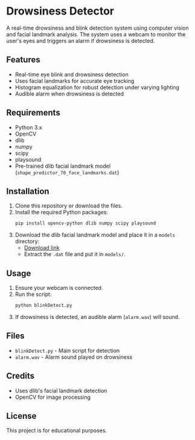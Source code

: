 # Drowsiness Detector

A real-time drowsiness and blink detection system using computer vision and facial landmark analysis. The system uses a webcam to monitor the user's eyes and triggers an alarm if drowsiness is detected.

## Features
- Real-time eye blink and drowsiness detection
- Uses facial landmarks for accurate eye tracking
- Histogram equalization for robust detection under varying lighting
- Audible alarm when drowsiness is detected

## Requirements
- Python 3.x
- OpenCV
- dlib
- numpy
- scipy
- playsound
- Pre-trained dlib facial landmark model (`shape_predictor_70_face_landmarks.dat`)

## Installation
1. Clone this repository or download the files.
2. Install the required Python packages:
   ```bash
   pip install opencv-python dlib numpy scipy playsound
   ```
3. Download the dlib facial landmark model and place it in a `models` directory:
   - [Download link](http://dlib.net/files/shape_predictor_70_face_landmarks.dat.bz2)
   - Extract the `.dat` file and put it in `models/`.

## Usage
1. Ensure your webcam is connected.
2. Run the script:
   ```bash
   python blinkDetect.py
   ```
3. If drowsiness is detected, an audible alarm (`alarm.wav`) will sound.

## Files
- `blinkDetect.py` - Main script for detection
- `alarm.wav` - Alarm sound played on drowsiness


## Credits
- Uses dlib's facial landmark detection
- OpenCV for image processing

## License
This project is for educational purposes.
